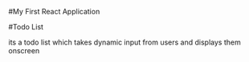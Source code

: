 #My First React Application


#Todo List 

its a todo list which takes dynamic input from users and displays them onscreen
